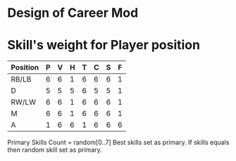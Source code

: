 # Design of Career Mod

# Skill's weight for Player position
|Position|P|V|H|T|C|S|F|
|---|---|---|---|---|---|---|---|
|RB/LB|6|6|1|6|6|6|1|
|D|5|5|5|6|5|5|1|
|RW/LW|6|6|1|6|6|6|1|
|M|6|6|1|6|6|6|1|
|A|1|6|6|1|6|6|6|

Primary Skills Count = random[0..7]
Best skills set as primary. If skills equals then random skill set as primary.

